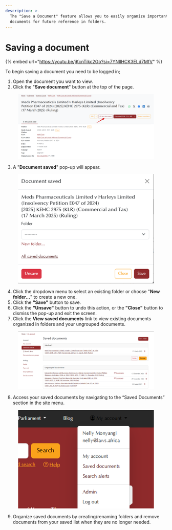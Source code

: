 ```yaml
---
description: >-
  The "Save a Document" feature allows you to easily organize important legal
  documents for future reference in folders.
---
```


# Saving a document

{% embed url="https://youtu.be/jKcnTikc2Go?si=7YNllHCK3ELd7MfV" %}



To begin saving a document you need to be logged in;

1. Open the document you want to view.
2. Click the "**Save document**" button at the top of the page.

<div align="left"><figure><img src="../.gitbook/assets/kenyalaw--Save doc 1.png" alt=""><figcaption></figcaption></figure></div>

3. A "**Document saved**" pop-up will appear.

<div align="left"><figure><img src="../.gitbook/assets/kenyalaw--save doc 2.png" alt="" width="468"><figcaption></figcaption></figure></div>

4. Click the dropdown menu to select an existing folder or choose "**New folder...**" to create a new one.
5. Click the **"Save"** button to save.
6. Click the **"Unsave"** button to undo this action, or the **"Close"** button to dismiss the pop-up and exit the screen.
7. Click the **View saved documents** link to view existing documents organized in folders and your ungrouped documents.&#x20;

<div align="left"><figure><img src="../.gitbook/assets/kenyalaw--save doc 3.png" alt=""><figcaption></figcaption></figure></div>

8. Access your saved documents by navigating to the “Saved Documents” section in the site menu.

<div align="left"><figure><img src="../.gitbook/assets/kenyalaw--save doc 4.png" alt="" width="522"><figcaption></figcaption></figure></div>

9. Organize saved documents by creating/renaming folders and remove documents from your saved list when they are no longer needed.